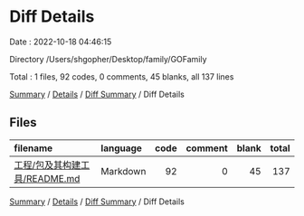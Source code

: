 # Diff Details

Date : 2022-10-18 04:46:15

Directory /Users/shgopher/Desktop/family/GOFamily

Total : 1 files,  92 codes, 0 comments, 45 blanks, all 137 lines

[Summary](results.md) / [Details](details.md) / [Diff Summary](diff.md) / Diff Details

## Files
| filename | language | code | comment | blank | total |
| :--- | :--- | ---: | ---: | ---: | ---: |
| [工程/包及其构建工具/README.md](/%E5%B7%A5%E7%A8%8B/%E5%8C%85%E5%8F%8A%E5%85%B6%E6%9E%84%E5%BB%BA%E5%B7%A5%E5%85%B7/README.md) | Markdown | 92 | 0 | 45 | 137 |

[Summary](results.md) / [Details](details.md) / [Diff Summary](diff.md) / Diff Details
